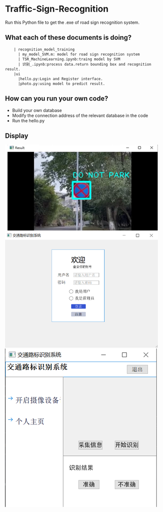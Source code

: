 # Traffic-Sign-Recognition
Run this Python file to get the .exe of road sign recognition system.

## What each of these documents is doing? 
        | recognition_model_training  
          | my_model_SVM.m: model for road sign recognition system  
          | TSR_MachineLearning.ipynb:traing model by SVM  
          | 识别_.ipynb:process data.return bounding box and recognition result.  
        |ui  
          |hello.py:Login and Register interface.  
          |photo.py:using model to predict result.  
   
## How can you run your own code?
* Build your own database
* Modify the connection address of the relevant database in the code
* Run the hello.py

## Display  
![](display/图片1.png)  
![](display/login.png)  
![](display/photo.png)  
  
